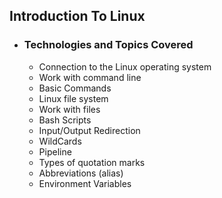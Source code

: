 ## Introduction To Linux

- ### Technologies and Topics Covered
  - Connection to the Linux operating system
  - Work with command line
  - Basic Commands
  - Linux file system
  - Work with files
  - Bash Scripts
  - Input/Output Redirection
  - WildCards
  - Pipeline
  - Types of quotation marks
  - Abbreviations (alias)
  - Environment Variables
